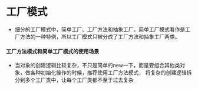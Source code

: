 # 工厂模式
* 细分的工厂模式中，简单工厂、工厂方法和抽象工厂。简单工厂模式看作是工厂方法的一种特例，所以工厂模式只被分成了工厂方法和抽象工厂两类。

#### 工厂方法模式和简单工厂模式的使用场景
* 当对象的创建逻辑比较复杂，不只是简单的new一下，而是要组合其他类对象，做各种初始化操作的时候，推荐使用工厂方法模式，
将复杂的创建逻辑拆分到多个工厂类中，让每个工厂类都不至于过去复杂